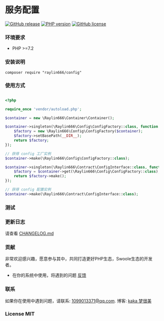 # 服务配置

[![GitHub release](https://img.shields.io/github/release/raylin666/config.svg)](https://github.com/raylin666/config/releases)
[![PHP version](https://img.shields.io/badge/php-%3E%207.2-orange.svg)](https://github.com/php/php-src)
[![GitHub license](https://img.shields.io/badge/license-MIT-blue.svg)](#LICENSE)

### 环境要求

* PHP >=7.2

### 安装说明

```
composer require "raylin666/config"
```

### 使用方式

```php

<?php

require_once 'vendor/autoload.php';

$container = new \Raylin666\Container\Container();

$container->singleton(\Raylin666\Config\ConfigFactory::class, function ($container) {
    $factory = new \Raylin666\Config\ConfigFactory($container);
    $factory->setBasePath(__DIR__);
    return $factory;
});

// 获得 config 工厂实例
$container->make(\Raylin666\Config\ConfigFactory::class);

$container->singleton(\Raylin666\Contract\ConfigInterface::class, function ($container) {
    $factory = $container->get(\Raylin666\Config\ConfigFactory::class);
    return $factory->make();
});

// 获得 config 配置实例
$container->make(\Raylin666\Contract\ConfigInterface::class);

```

### 测试

### 更新日志

请查看 [CHANGELOG.md](CHANGELOG.md)

### 贡献

非常欢迎感兴趣，愿意参与其中，共同打造更好PHP生态，Swoole生态的开发者。

* 在你的系统中使用，将遇到的问题 [反馈](https://github.com/raylin666/config/issues)

### 联系

如果你在使用中遇到问题，请联系: [1099013371@qq.com](mailto:1099013371@qq.com). 博客: [kaka 梦很美](http://www.ls331.com)

### License MIT

